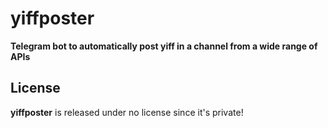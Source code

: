 # yiffposter
**Telegram bot to automatically post yiff in a channel from a wide range of APIs**

## License
**yiffposter** is released under no license since it's private!
